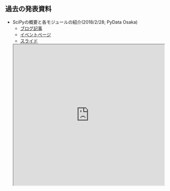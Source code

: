 <!--
.. title: 過去の発表資料
.. slug: slides
.. date: 2020-02-16 23:00:00 UTC+09:00
.. tags: 
.. category: 
.. link: 
.. description: 
.. type: text
-->

## 過去の発表資料 ##

* SciPyの概要と各モジュールの紹介(2018/2/28; PyData Osaka)
    * [ブログ記事](https://www.hiromasa.info/posts/4/)
    * [イベントページ](https://pydataosaka.connpass.com/event/77713/)
    * [スライド](https://www.hiromasa.info/slide/4.slides.html)
    <iframe src="https://www.hiromasa.info/slide/4.slides.html" width="100%" height="450px" />
* librosaで始める音楽情報検索(2018/5/19; PyCon mini Osaka)
    * [ブログ記事](https://www.hiromasa.info/posts/5/)
    * [イベントページ](https://osaka.pycon.jp/)
    * [スライド](https://www.hiromasa.info/slide/5.slides.html)
    <iframe src="https://www.hiromasa.info/slide/5.slides.html" width="100%" height="450px" />
* pybind11の紹介(2018/12/21; 大阪工業大学 梅キャンPython勉強会 PyData Osakaコラボ回)
    * [ブログ記事](https://www.hiromasa.info/posts/14/)
    * [イベントページ](https://studygroup-umecanoit.connpass.com/event/110422/)
    * [スライド](https://www.hiromasa.info/slide/14.slides.html)
    <iframe src="https://www.hiromasa.info/slide/14.slides.html" width="100%" height="450px" />
* matplotlibのアニメーション機能の紹介(2019/3/24; はんなりPython+PyData Osakaコラボ回)
    * [ブログ記事](https://www.hiromasa.info/posts/15/)
    * [イベントページ](https://pydataosaka.connpass.com/event/124089/)
    * [スライド](https://www.hiromasa.info/slide/15.slides.html)
    <iframe src="https://www.hiromasa.info/slide/15.slides.html" width="100%" height="450px" />
* Jupyter LabおよびExtensionの紹介(2020/1/25; PyData Osaka Meetup #12)
    * [ブログ記事](https://www.hiromasa.info/posts/17/)
    * [イベントページ](https://pydataosaka.connpass.com/event/156820/)
    * [スライド](https://www.hiromasa.info/slide/17.slides.html)
    <iframe src="https://www.hiromasa.info/slide/17.slides.html" width="100%" height="450px" />
* Streamlitを用いた音響信号処理ダッシュボードの開発(Tokyo BISH Bash #03発表資料; 2020/10/14)
    * [ブログ記事](https://www.hiromasa.info/posts/22/)
    * [イベントページ](https://tokyo-bish-bash.connpass.com/event/190178/)
    * [スライド](https://www.hiromasa.info/slide/22.slides.html)
    <iframe src="https://www.hiromasa.info/slide/22.slides.html" width="100%" height="450px" />
    * [スライド(slideshare)](https://www.slideshare.net/hiromasaohashi/streamlit)
